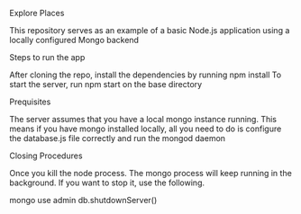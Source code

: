 Explore Places

This repository serves as an example of a basic Node.js application using a locally configured Mongo backend

Steps to run the app

After cloning the repo, install the dependencies by running npm install
To start the server, run npm start on the base directory

Prequisites

The server assumes that you have a local mongo instance running. This means if you have mongo installed locally, all you need to do is configure the database.js file correctly and run the mongod daemon

Closing Procedures

Once you kill the node process. The mongo process will keep running in the background. If you want to stop it, use the following.

mongo
use admin
db.shutdownServer()
